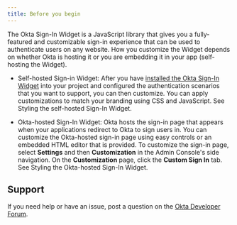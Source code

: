 ```yaml
---
title: Before you begin
---
```


The Okta Sign-In Widget is a JavaScript library that gives you a fully-featured and customizable sign-in experience that can be used to authenticate users on any website. How you customize the Widget depends on whether Okta is hosting it or you are embedding it in your app (self-hosting the Widget).

* Self-hosted Sign-in Widget: After you have [installed the Okta Sign-In Widget](https://github.com/okta/okta-signin-widget#getting-started) into your project and configured the authentication scenarios that you want to support, you can then customize. You can apply customizations to match your branding using CSS and JavaScript. See <GuideLink link="../style-self-hosted">Styling the self-hosted Sign-In Widget</GuideLink>.

* Okta-hosted Sign-In Widget: Okta hosts the sign-in page that appears when your applications redirect to Okta to sign users in. You can customize the Okta-hosted sign-in page using easy controls or an embedded HTML editor that is provided.  To customize the sign-in page, select **Settings** and then **Customization** in the Admin Console's side navigation. On the **Customization** page, click the **Custom Sign In** tab. See <GuideLink link="../style-okta-hosted">Styling the Okta-hosted Sign-In Widget</GuideLink>.

## Support

If you need help or have an issue, post a question on the [Okta Developer Forum](https://devforum.okta.com).

<NextSectionLink/>
